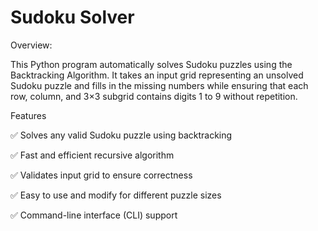 # Sudoku Solver 
Overview:

This Python program automatically solves Sudoku puzzles using the Backtracking Algorithm. It takes an input grid representing an unsolved Sudoku puzzle and fills in the missing numbers while ensuring that each row, column, and 3×3 subgrid contains digits 1 to 9 without repetition.

Features

✅ Solves any valid Sudoku puzzle using backtracking

✅ Fast and efficient recursive algorithm

✅ Validates input grid to ensure correctness

✅ Easy to use and modify for different puzzle sizes

✅ Command-line interface (CLI) support
